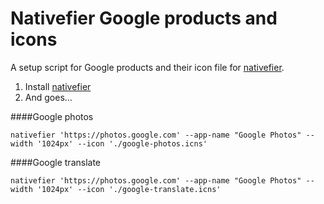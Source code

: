# Nativefier Google products and icons
A setup script for Google products and their icon file for [nativefier](https://github.com/jiahaog/nativefier).


1. Install [nativefier](https://github.com/jiahaog/nativefier)
2. And goes...

####Google photos
```
nativefier 'https://photos.google.com' --app-name "Google Photos" --width '1024px' --icon './google-photos.icns'
```

####Google translate
```
nativefier 'https://photos.google.com' --app-name "Google Photos" --width '1024px' --icon './google-translate.icns'
```